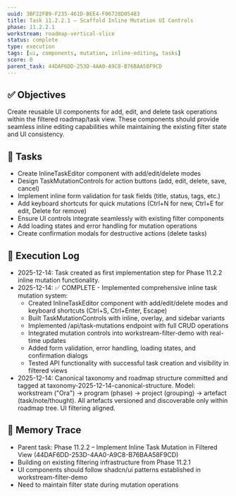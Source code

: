 ```yaml
---
uuid: 3BF22FB9-F235-461D-BEE4-F06728D05483
title: Task 11.2.2.1 – Scaffold Inline Mutation UI Controls
phase: 11.2.2.1
workstream: roadmap-vertical-slice
status: complete
type: execution
tags: [ui, components, mutation, inline-editing, tasks]
score: 0
parent_task: 44DAF6DD-253D-4AA0-A9C8-B76BAA58F9CD
---
```


## ✅ Objectives

Create reusable UI components for add, edit, and delete task operations within the filtered roadmap/task view. These components should provide seamless inline editing capabilities while maintaining the existing filter state and UI consistency.

## 🔢 Tasks

- Create InlineTaskEditor component with add/edit/delete modes
- Design TaskMutationControls for action buttons (add, edit, delete, save, cancel)
- Implement inline form validation for task fields (title, status, tags, etc.)
- Add keyboard shortcuts for quick mutations (Ctrl+N for new, Ctrl+E for edit, Delete for remove)
- Ensure UI controls integrate seamlessly with existing filter components
- Add loading states and error handling for mutation operations
- Create confirmation modals for destructive actions (delete tasks)

## 🧾 Execution Log

- 2025-12-14: Task created as first implementation step for Phase 11.2.2 inline mutation functionality.
- 2025-12-14: ✅ COMPLETE - Implemented comprehensive inline task mutation system:
  - Created InlineTaskEditor component with add/edit/delete modes and keyboard shortcuts (Ctrl+S, Ctrl+Enter, Escape)
  - Built TaskMutationControls with inline, overlay, and sidebar variants
  - Implemented /api/task-mutations endpoint with full CRUD operations
  - Integrated mutation controls into workstream-filter-demo with real-time updates
  - Added form validation, error handling, loading states, and confirmation dialogs
  - Tested API functionality with successful task creation and visibility in filtered views
- 2025-12-14: Canonical taxonomy and roadmap structure committed and tagged at taxonomy-2025-12-14-canonical-structure. Model: workstream ("Ora") → program (phase) → project (grouping) → artefact (task/note/thought). All artefacts versioned and discoverable only within roadmap tree. UI filtering aligned.

## 🧠 Memory Trace

- Parent task: Phase 11.2.2 – Implement Inline Task Mutation in Filtered View (44DAF6DD-253D-4AA0-A9C8-B76BAA58F9CD)
- Building on existing filtering infrastructure from Phase 11.2.1
- UI components should follow shadcn/ui patterns established in workstream-filter-demo
- Need to maintain filter state during mutation operations 